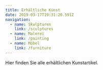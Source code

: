 ```yaml
---
title: Erhältliche Kunst 
date: 2019-03-17T19:31:20.591Z
navigation:
  - name: Skulpturen 
    link: /sculptures 
  - name: Malerei 
    link: /painting
  - name: Möbel 
    link: /furniture 
---
```



Hier finden Sie alle erhältlichen Kunstartikel.